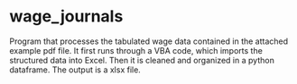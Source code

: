 # wage_journals
Program that processes the tabulated wage data contained in the attached example pdf file. 
It first runs through a VBA code, which imports the structured data into Excel. Then it is cleaned and organized in a python dataframe. 
The output is a xlsx file. 
